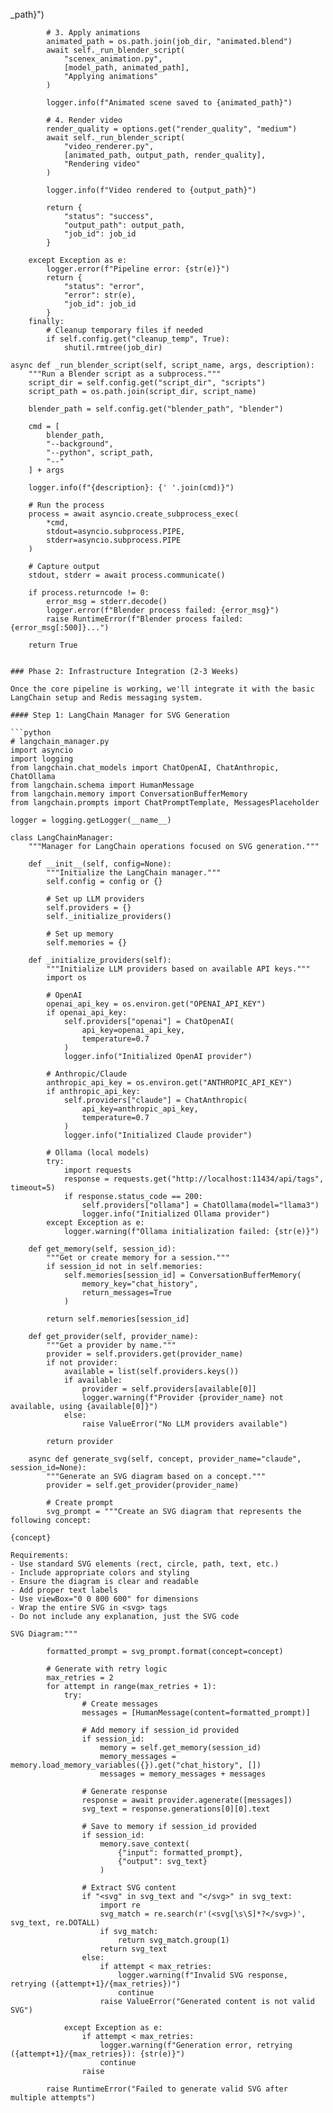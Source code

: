 _path}")
            
            # 3. Apply animations
            animated_path = os.path.join(job_dir, "animated.blend")
            await self._run_blender_script(
                "scenex_animation.py",
                [model_path, animated_path],
                "Applying animations"
            )
            
            logger.info(f"Animated scene saved to {animated_path}")
            
            # 4. Render video
            render_quality = options.get("render_quality", "medium")
            await self._run_blender_script(
                "video_renderer.py",
                [animated_path, output_path, render_quality],
                "Rendering video"
            )
            
            logger.info(f"Video rendered to {output_path}")
            
            return {
                "status": "success",
                "output_path": output_path,
                "job_id": job_id
            }
            
        except Exception as e:
            logger.error(f"Pipeline error: {str(e)}")
            return {
                "status": "error",
                "error": str(e),
                "job_id": job_id
            }
        finally:
            # Cleanup temporary files if needed
            if self.config.get("cleanup_temp", True):
                shutil.rmtree(job_dir)
    
    async def _run_blender_script(self, script_name, args, description):
        """Run a Blender script as a subprocess."""
        script_dir = self.config.get("script_dir", "scripts")
        script_path = os.path.join(script_dir, script_name)
        
        blender_path = self.config.get("blender_path", "blender")
        
        cmd = [
            blender_path,
            "--background",
            "--python", script_path,
            "--"
        ] + args
        
        logger.info(f"{description}: {' '.join(cmd)}")
        
        # Run the process
        process = await asyncio.create_subprocess_exec(
            *cmd,
            stdout=asyncio.subprocess.PIPE,
            stderr=asyncio.subprocess.PIPE
        )
        
        # Capture output
        stdout, stderr = await process.communicate()
        
        if process.returncode != 0:
            error_msg = stderr.decode()
            logger.error(f"Blender process failed: {error_msg}")
            raise RuntimeError(f"Blender process failed: {error_msg[:500]}...")
        
        return True
```

### Phase 2: Infrastructure Integration (2-3 Weeks)

Once the core pipeline is working, we'll integrate it with the basic LangChain setup and Redis messaging system.

#### Step 1: LangChain Manager for SVG Generation

```python
# langchain_manager.py
import asyncio
import logging
from langchain.chat_models import ChatOpenAI, ChatAnthropic, ChatOllama
from langchain.schema import HumanMessage
from langchain.memory import ConversationBufferMemory
from langchain.prompts import ChatPromptTemplate, MessagesPlaceholder

logger = logging.getLogger(__name__)

class LangChainManager:
    """Manager for LangChain operations focused on SVG generation."""
    
    def __init__(self, config=None):
        """Initialize the LangChain manager."""
        self.config = config or {}
        
        # Set up LLM providers
        self.providers = {}
        self._initialize_providers()
        
        # Set up memory
        self.memories = {}
    
    def _initialize_providers(self):
        """Initialize LLM providers based on available API keys."""
        import os
        
        # OpenAI
        openai_api_key = os.environ.get("OPENAI_API_KEY")
        if openai_api_key:
            self.providers["openai"] = ChatOpenAI(
                api_key=openai_api_key,
                temperature=0.7
            )
            logger.info("Initialized OpenAI provider")
        
        # Anthropic/Claude
        anthropic_api_key = os.environ.get("ANTHROPIC_API_KEY")
        if anthropic_api_key:
            self.providers["claude"] = ChatAnthropic(
                api_key=anthropic_api_key,
                temperature=0.7
            )
            logger.info("Initialized Claude provider")
        
        # Ollama (local models)
        try:
            import requests
            response = requests.get("http://localhost:11434/api/tags", timeout=5)
            if response.status_code == 200:
                self.providers["ollama"] = ChatOllama(model="llama3")
                logger.info("Initialized Ollama provider")
        except Exception as e:
            logger.warning(f"Ollama initialization failed: {str(e)}")
    
    def get_memory(self, session_id):
        """Get or create memory for a session."""
        if session_id not in self.memories:
            self.memories[session_id] = ConversationBufferMemory(
                memory_key="chat_history", 
                return_messages=True
            )
        
        return self.memories[session_id]
    
    def get_provider(self, provider_name):
        """Get a provider by name."""
        provider = self.providers.get(provider_name)
        if not provider:
            available = list(self.providers.keys())
            if available:
                provider = self.providers[available[0]]
                logger.warning(f"Provider {provider_name} not available, using {available[0]}")
            else:
                raise ValueError("No LLM providers available")
        
        return provider
    
    async def generate_svg(self, concept, provider_name="claude", session_id=None):
        """Generate an SVG diagram based on a concept."""
        provider = self.get_provider(provider_name)
        
        # Create prompt
        svg_prompt = """Create an SVG diagram that represents the following concept:
        
{concept}
        
Requirements:
- Use standard SVG elements (rect, circle, path, text, etc.)
- Include appropriate colors and styling
- Ensure the diagram is clear and readable
- Add proper text labels
- Use viewBox="0 0 800 600" for dimensions
- Wrap the entire SVG in <svg> tags
- Do not include any explanation, just the SVG code
        
SVG Diagram:"""
        
        formatted_prompt = svg_prompt.format(concept=concept)
        
        # Generate with retry logic
        max_retries = 2
        for attempt in range(max_retries + 1):
            try:
                # Create messages
                messages = [HumanMessage(content=formatted_prompt)]
                
                # Add memory if session_id provided
                if session_id:
                    memory = self.get_memory(session_id)
                    memory_messages = memory.load_memory_variables({}).get("chat_history", [])
                    messages = memory_messages + messages
                
                # Generate response
                response = await provider.agenerate([messages])
                svg_text = response.generations[0][0].text
                
                # Save to memory if session_id provided
                if session_id:
                    memory.save_context(
                        {"input": formatted_prompt},
                        {"output": svg_text}
                    )
                
                # Extract SVG content
                if "<svg" in svg_text and "</svg>" in svg_text:
                    import re
                    svg_match = re.search(r'(<svg[\s\S]*?</svg>)', svg_text, re.DOTALL)
                    if svg_match:
                        return svg_match.group(1)
                    return svg_text
                else:
                    if attempt < max_retries:
                        logger.warning(f"Invalid SVG response, retrying ({attempt+1}/{max_retries})")
                        continue
                    raise ValueError("Generated content is not valid SVG")
                
            except Exception as e:
                if attempt < max_retries:
                    logger.warning(f"Generation error, retrying ({attempt+1}/{max_retries}): {str(e)}")
                    continue
                raise
        
        raise RuntimeError("Failed to generate valid SVG after multiple attempts")
```
